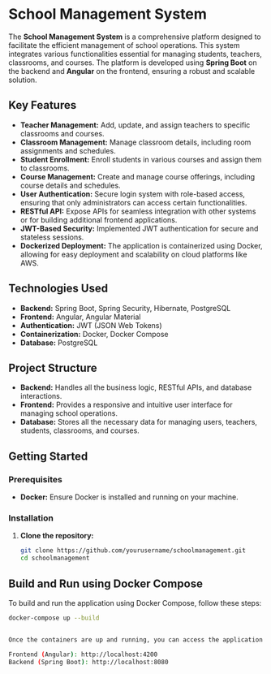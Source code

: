 # School Management System

The **School Management System** is a comprehensive platform designed to facilitate the efficient management of school operations. This system integrates various functionalities essential for managing students, teachers, classrooms, and courses. The platform is developed using **Spring Boot** on the backend and **Angular** on the frontend, ensuring a robust and scalable solution.

## Key Features
- **Teacher Management:** Add, update, and assign teachers to specific classrooms and courses.
- **Classroom Management:** Manage classroom details, including room assignments and schedules.
- **Student Enrollment:** Enroll students in various courses and assign them to classrooms.
- **Course Management:** Create and manage course offerings, including course details and schedules.
- **User Authentication:** Secure login system with role-based access, ensuring that only administrators can access certain functionalities.
- **RESTful API:** Expose APIs for seamless integration with other systems or for building additional frontend applications.
- **JWT-Based Security:** Implemented JWT authentication for secure and stateless sessions.
- **Dockerized Deployment:** The application is containerized using Docker, allowing for easy deployment and scalability on cloud platforms like AWS.

## Technologies Used
- **Backend:** Spring Boot, Spring Security, Hibernate, PostgreSQL
- **Frontend:** Angular, Angular Material
- **Authentication:** JWT (JSON Web Tokens)
- **Containerization:** Docker, Docker Compose
- **Database:** PostgreSQL

## Project Structure
- **Backend:** Handles all the business logic, RESTful APIs, and database interactions.
- **Frontend:** Provides a responsive and intuitive user interface for managing school operations.
- **Database:** Stores all the necessary data for managing users, teachers, students, classrooms, and courses.

## Getting Started
### Prerequisites
- **Docker:** Ensure Docker is installed and running on your machine.

### Installation
1. **Clone the repository:**
   ```bash
   git clone https://github.com/yourusername/schoolmanagement.git
   cd schoolmanagement
   
## Build and Run using Docker Compose

To build and run the application using Docker Compose, follow these steps:
   ```bash
   docker-compose up --build


Once the containers are up and running, you can access the application through your browser:
   
   Frontend (Angular): http://localhost:4200
   Backend (Spring Boot): http://localhost:8080

   
